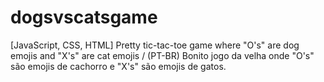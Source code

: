# dogsvscatsgame
[JavaScript, CSS, HTML] Pretty tic-tac-toe game where "O's" are dog emojis and "X's" are cat emojis / (PT-BR) Bonito jogo da velha onde "O's" são emojis de cachorro e "X's" são emojis de gatos.
